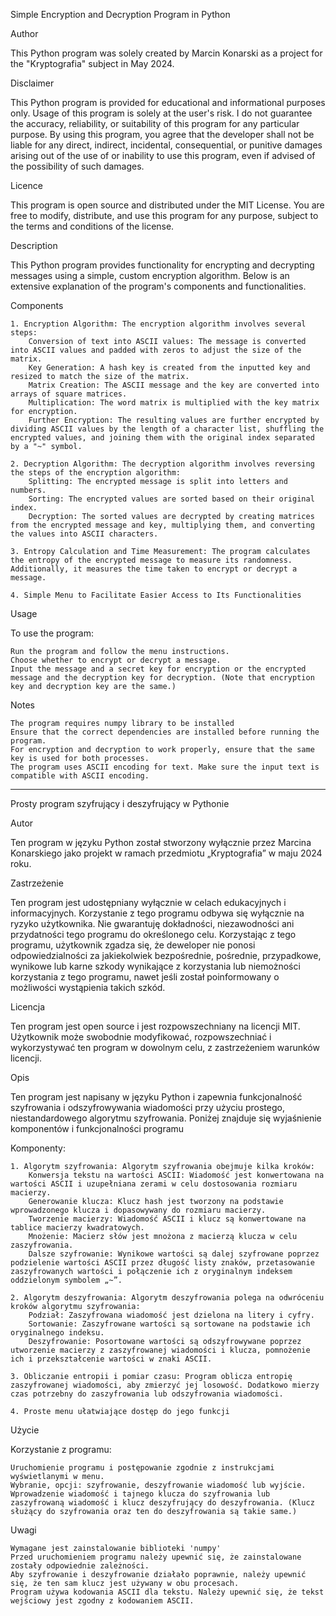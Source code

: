 Simple Encryption and Decryption Program in Python

Author

This Python program was solely created by Marcin Konarski as a project for the "Kryptografia" subject in May 2024.

Disclaimer

This Python program is provided for educational and informational purposes only. Usage of this program is solely at the user's risk. I do not guarantee the accuracy, reliability, or suitability of this program for any particular purpose. By using this program, you agree that the developer shall not be liable for any direct, indirect, incidental, consequential, or punitive damages arising out of the use of or inability to use this program, even if advised of the possibility of such damages.

Licence

This program is open source and distributed under the MIT License. You are free to modify, distribute, and use this program for any purpose, subject to the terms and conditions of the license.

Description

This Python program provides functionality for encrypting and decrypting messages using a simple, custom encryption algorithm. Below is an extensive explanation of the program's components and functionalities.

Components

    1. Encryption Algorithm: The encryption algorithm involves several steps:
        Conversion of text into ASCII values: The message is converted into ASCII values and padded with zeros to adjust the size of the matrix.
        Key Generation: A hash key is created from the inputted key and resized to match the size of the matrix.
        Matrix Creation: The ASCII message and the key are converted into arrays of square matrices.
        Multiplication: The word matrix is multiplied with the key matrix for encryption.
        Further Encryption: The resulting values are further encrypted by dividing ASCII values by the length of a character list, shuffling the encrypted values, and joining them with the original index separated by a "~" symbol.

    2. Decryption Algorithm: The decryption algorithm involves reversing the steps of the encryption algorithm:
        Splitting: The encrypted message is split into letters and numbers.
        Sorting: The encrypted values are sorted based on their original index.
        Decryption: The sorted values are decrypted by creating matrices from the encrypted message and key, multiplying them, and converting the values into ASCII characters.

    3. Entropy Calculation and Time Measurement: The program calculates the entropy of the encrypted message to measure its randomness. Additionally, it measures the time taken to encrypt or decrypt a message.

    4. Simple Menu to Facilitate Easier Access to Its Functionalities

Usage

To use the program:

    Run the program and follow the menu instructions.
    Choose whether to encrypt or decrypt a message.
    Input the message and a secret key for encryption or the encrypted message and the decryption key for decryption. (Note that encryption key and decryption key are the same.)

Notes

    The program requires numpy library to be installed
    Ensure that the correct dependencies are installed before running the program.
    For encryption and decryption to work properly, ensure that the same key is used for both processes.
    The program uses ASCII encoding for text. Make sure the input text is compatible with ASCII encoding.

_______________________________________________________________________________________________________________________________________

Prosty program szyfrujący i deszyfrujący w Pythonie

Autor

Ten program w języku Python został stworzony wyłącznie przez Marcina Konarskiego jako projekt w ramach przedmiotu „Kryptografia” w maju 2024 roku.

Zastrzeżenie

Ten program jest udostępniany wyłącznie w celach edukacyjnych i informacyjnych. Korzystanie z tego programu odbywa się wyłącznie na ryzyko użytkownika. Nie gwarantuję dokładności, niezawodności ani przydatności tego programu do określonego celu. Korzystając z tego programu, użytkownik zgadza się, że deweloper nie ponosi odpowiedzialności za jakiekolwiek bezpośrednie, pośrednie, przypadkowe, wynikowe lub karne szkody wynikające z korzystania lub niemożności korzystania z tego programu, nawet jeśli został poinformowany o możliwości wystąpienia takich szkód.

Licencja

Ten program jest open source i jest rozpowszechniany na licencji MIT. Użytkownik może swobodnie modyfikować, rozpowszechniać i wykorzystywać ten program w dowolnym celu, z zastrzeżeniem warunków licencji.

Opis

Ten program jest napisany w języku Python i zapewnia funkcjonalność szyfrowania i odszyfrowywania wiadomości przy użyciu prostego, niestandardowego algorytmu szyfrowania. Poniżej znajduje się wyjaśnienie komponentów i funkcjonalności programu

Komponenty:

    1. Algorytm szyfrowania: Algorytm szyfrowania obejmuje kilka kroków:
        Konwersja tekstu na wartości ASCII: Wiadomość jest konwertowana na wartości ASCII i uzupełniana zerami w celu dostosowania rozmiaru macierzy.
        Generowanie klucza: Klucz hash jest tworzony na podstawie wprowadzonego klucza i dopasowywany do rozmiaru macierzy.
        Tworzenie macierzy: Wiadomość ASCII i klucz są konwertowane na tablice macierzy kwadratowych.
        Mnożenie: Macierz słów jest mnożona z macierzą klucza w celu zaszyfrowania.
        Dalsze szyfrowanie: Wynikowe wartości są dalej szyfrowane poprzez podzielenie wartości ASCII przez długość listy znaków, przetasowanie zaszyfrowanych wartości i połączenie ich z oryginalnym indeksem oddzielonym symbolem „~”.

    2. Algorytm deszyfrowania: Algorytm deszyfrowania polega na odwróceniu kroków algorytmu szyfrowania:
        Podział: Zaszyfrowana wiadomość jest dzielona na litery i cyfry.
        Sortowanie: Zaszyfrowane wartości są sortowane na podstawie ich oryginalnego indeksu.
        Deszyfrowanie: Posortowane wartości są odszyfrowywane poprzez utworzenie macierzy z zaszyfrowanej wiadomości i klucza, pomnożenie ich i przekształcenie wartości w znaki ASCII.

    3. Obliczanie entropii i pomiar czasu: Program oblicza entropię zaszyfrowanej wiadomości, aby zmierzyć jej losowość. Dodatkowo mierzy czas potrzebny do zaszyfrowania lub odszyfrowania wiadomości.

    4. Proste menu ułatwiające dostęp do jego funkcji

Użycie

Korzystanie z programu:

    Uruchomienie programu i postępowanie zgodnie z instrukcjami wyświetlanymi w menu.
    Wybranie, opcji: szyfrowanie, deszyfrowanie wiadomość lub wyjście.
    Wprowadzenie wiadomość i tajnego klucza do szyfrowania lub zaszyfrowaną wiadomość i klucz deszyfrujący do deszyfrowania. (Klucz służący do szyfrowania oraz ten do deszyfrowania są takie same.)

Uwagi

    Wymagane jest zainstalowanie biblioteki 'numpy'
    Przed uruchomieniem programu należy upewnić się, że zainstalowane zostały odpowiednie zależności.
    Aby szyfrowanie i deszyfrowanie działało poprawnie, należy upewnić się, że ten sam klucz jest używany w obu procesach.
    Program używa kodowania ASCII dla tekstu. Należy upewnić się, że tekst wejściowy jest zgodny z kodowaniem ASCII.